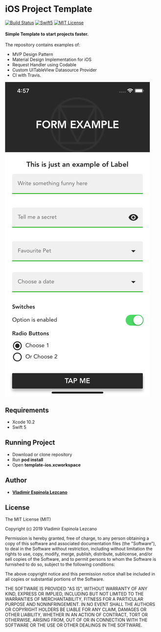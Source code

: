 # iOS Project Template
[![Build Status](https://travis-ci.com/openwindouw/ios-project-template.svg?branch=master)](https://travis-ci.com/openwindouw/ios-project-template)
[![Swift5](https://img.shields.io/badge/swift5-compatible-4BC51D.svg?style=flat)](https://developer.apple.com/swift)
[![MIT License](http://img.shields.io/badge/license-MIT-green.svg?style=flat)](https://raw.githubusercontent.com/ra1028/Former/master/LICENSE)

#### Simple Template to start projects faster. 

The repository contains examples of:
- MVP Design Pattern
- Material Design Implementation for iOS
- Request Handler using Codable
- Custom UITableView Datasource Provider
- CI with Travis.

![alt text](https://github.com/openwindouw/ios-project-template/blob/master/screenshots/screen-1.png)

## Requirements
- Xcode 10.2
- Swift 5

## Running Project
- Download or clone repository
- Run **pod install**
- Open **template-ios.xcworkspace**


## Author

* **[Vladimir Espinola Lezcano](https://www.linkedin.com/in/vladimir-espinola-lezcano-012464a2/)**

## License

The MIT License (MIT)

Copyright (c) 2019 Vladimir Espinola Lezcano

Permission is hereby granted, free of charge, to any person obtaining a copy of this software and associated documentation files (the "Software"), to deal in the Software without restriction, including without limitation the rights to use, copy, modify, merge, publish, distribute, sublicense, and/or sell copies of the Software, and to permit persons to whom the Software is furnished to do so, subject to the following conditions:

The above copyright notice and this permission notice shall be included in all copies or substantial portions of the Software.

THE SOFTWARE IS PROVIDED "AS IS", WITHOUT WARRANTY OF ANY KIND, EXPRESS OR IMPLIED, INCLUDING BUT NOT LIMITED TO THE WARRANTIES OF MERCHANTABILITY, FITNESS FOR A PARTICULAR PURPOSE AND NONINFRINGEMENT. IN NO EVENT SHALL THE AUTHORS OR COPYRIGHT HOLDERS BE LIABLE FOR ANY CLAIM, DAMAGES OR OTHER LIABILITY, WHETHER IN AN ACTION OF CONTRACT, TORT OR OTHERWISE, ARISING FROM, OUT OF OR IN CONNECTION WITH THE SOFTWARE OR THE USE OR OTHER DEALINGS IN THE SOFTWARE.

